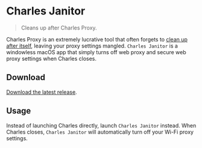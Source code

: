 # Charles Janitor

> Cleans up after Charles Proxy.

Charles Proxy is an extremely lucrative tool that often forgets to [clean up after itself](https://www.charlesproxy.com/documentation/faqs/can-no-longer-browse-without-charles-running/), leaving your proxy settings mangled. `Charles Janitor` is a windowless macOS app that simply turns off web proxy and secure web proxy settings when Charles closes.

## Download 
[Download the latest release](https://github.com/pg8wood/charles-janitor/releases/latest).

## Usage 
Instead of launching Charles directly, launch `Charles Janitor` instead. When Charles closes, `Charles Janitor` will automatically turn off your Wi-Fi proxy settings.
